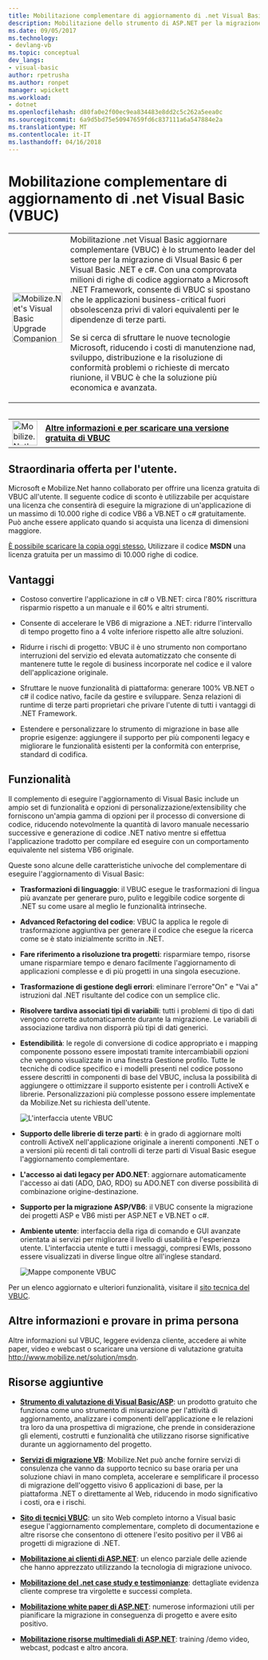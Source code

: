 ```yaml
---
title: Mobilitazione complementare di aggiornamento di .net Visual Basic (VBUC) | Documenti Microsoft
description: Mobilitazione dello strumento di ASP.NET per la migrazione da Visual Basic 6 a Visual Basic .NET e c#
ms.date: 09/05/2017
ms.technology:
- devlang-vb
ms.topic: conceptual
dev_langs:
- visual-basic
author: rpetrusha
ms.author: ronpet
manager: wpickett
ms.workload:
- dotnet
ms.openlocfilehash: d80fa0e2f00ec9ea834483e8dd2c5c262a5eea0c
ms.sourcegitcommit: 6a9d5bd75e50947659fd6c837111a6a547884e2a
ms.translationtype: MT
ms.contentlocale: it-IT
ms.lasthandoff: 04/16/2018
---
```

# <a name="mobilizenets-visual-basic-upgrade-companion-vbuc"></a>Mobilitazione complementare di aggiornamento di .net Visual Basic (VBUC)

<table>
   <tr>
      <td><img src="media/vbuc.png" alt="Mobilize.Net's Visual Basic Upgrade Companion (VBUC)" width="100" /> </td> 
      <td>Mobilitazione .net Visual Basic aggiornare complementare (VBUC) è lo strumento leader del settore per la migrazione di VIsual Basic 6 per Visual Basic .NET e c#. Con una comprovata milioni di righe di codice aggiornato a Microsoft .NET Framework, consente di VBUC si spostano che le applicazioni business-critical fuori obsolescenza privi di valori equivalenti per le dipendenze di terze parti. </p>
Se si cerca di sfruttare le nuove tecnologie Microsoft, riducendo i costi di manutenzione nad, sviluppo, distribuzione e la risoluzione di conformità problemi o richieste di mercato riunione, il VBUC è che la soluzione più economica e avanzata.</p> </td>  
   </tr>
<table>

<table>
   <tr>
      <td><a href="http://www.mobilize.net/solution/msdn"><img src="media/download.png" alt="Mobilize.Net's Visual Basic Upgrade Companion (VBUC)" width="50" /></a></td>
      <td><a href="http://www.mobilize.net/solution/msdn"><strong>Altre informazioni e per scaricare una versione gratuita di VBUC</string></a></td>
   </tr>
</table>  

## <a name="exciting-offer-for-you"></a>Straordinaria offerta per l'utente.

Microsoft e Mobilize.Net hanno collaborato per offrire una licenza gratuita di VBUC all'utente. Il seguente codice di sconto è utilizzabile per acquistare una licenza che consentirà di eseguire la migrazione di un'applicazione di un massimo di 10.000 righe di codice VB6 a VB.NET o c# gratuitamente. Può anche essere applicato quando si acquista una licenza di dimensioni maggiore.

[È possibile scaricare la copia oggi stesso.](http://www.mobilize.net/solution/msdn) Utilizzare il codice **MSDN** una licenza gratuita per un massimo di 10.000 righe di codice.

## <a name="benefits"></a>Vantaggi

- Costoso convertire l'applicazione in c# o VB.NET: circa l'80% riscrittura risparmio rispetto a un manuale e il 60% e altri strumenti.

- Consente di accelerare le VB6 di migrazione a .NET: ridurre l'intervallo di tempo progetto fino a 4 volte inferiore rispetto alle altre soluzioni.

- Ridurre i rischi di progetto: VBUC il è uno strumento non comportano interruzioni del servizio ed elevata automatizzato che consente di mantenere tutte le regole di business incorporate nel codice e il valore dell'applicazione originale.

- Sfruttare le nuove funzionalità di piattaforma: generare 100% VB.NET o c# il codice nativo, facile da gestire e sviluppare. Senza relazioni di runtime di terze parti proprietari che privare l'utente di tutti i vantaggi di .NET Framework.

- Estendere e personalizzare lo strumento di migrazione in base alle proprie esigenze: aggiungere il supporto per più componenti legacy e migliorare le funzionalità esistenti per la conformità con enterprise, standard di codifica.

## <a name="features"></a>Funzionalità

Il complemento di eseguire l'aggiornamento di Visual Basic include un ampio set di funzionalità e opzioni di personalizzazione/extensibility che forniscono un'ampia gamma di opzioni per il processo di conversione di codice, riducendo notevolmente la quantità di lavoro manuale necessario successive e generazione di codice .NET nativo mentre si effettua l'applicazione tradotto per compilare ed eseguire con un comportamento equivalente nel sistema VB6 originale.

Queste sono alcune delle caratteristiche univoche del complementare di eseguire l'aggiornamento di Visual Basic:

- **Trasformazioni di linguaggio**: il VBUC esegue le trasformazioni di lingua più avanzate per generare puro, pulito e leggibile codice sorgente di .NET su come usare al meglio le funzionalità intrinseche.

- **Advanced Refactoring del codice**: VBUC la applica le regole di trasformazione aggiuntiva per generare il codice che esegue la ricerca come se è stato inizialmente scritto in .NET.

- **Fare riferimento a risoluzione tra progetti**: risparmiare tempo, risorse umane risparmiare tempo e denaro facilmente l'aggiornamento di applicazioni complesse e di più progetti in una singola esecuzione.

- **Trasformazione di gestione degli errori**: eliminare l'errore"On" e "Vai a" istruzioni dal .NET risultante del codice con un semplice clic.

- **Risolvere tardiva associati tipi di variabili**: tutti i problemi di tipo di dati vengono corrette automaticamente durante la migrazione. Le variabili di associazione tardiva non disporrà più tipi di dati generici.
 
- **Estendibilità**: le regole di conversione di codice appropriato e i mapping componente possono essere impostati tramite intercambiabili opzioni che vengono visualizzate in una finestra Gestione profilo. Tutte le tecniche di codice specifico e i modelli presenti nel codice possono essere descritti in componenti di base del VBUC, inclusa la possibilità di aggiungere o ottimizzare il supporto esistente per i controlli ActiveX e librerie. Personalizzazioni più complesse possono essere implementate da Mobilize.Net su richiesta dell'utente.
 
  ![L'interfaccia utente VBUC](./media/vbuc-screenshot.png) 

- **Supporto delle librerie di terze parti**: è in grado di aggiornare molti controlli ActiveX nell'applicazione originale a inerenti componenti .NET o a versioni più recenti di tali controlli di terze parti di Visual Basic esegue l'aggiornamento complementare.

- **L'accesso ai dati legacy per ADO.NET**: aggiornare automaticamente l'accesso ai dati (ADO, DAO, RDO) su ADO.NET con diverse possibilità di combinazione origine-destinazione.

- **Supporto per la migrazione ASP/VB6**: il VBUC consente la migrazione dei progetti ASP e VB6 misti per ASP.NET e VB.NET o c#.

- **Ambiente utente**: interfaccia della riga di comando e GUI avanzate orientata ai servizi per migliorare il livello di usabilità e l'esperienza utente. L'interfaccia utente e tutti i messaggi, compresi EWIs, possono essere visualizzati in diverse lingue oltre all'inglese standard.
 
  ![Mappe componente VBUC](./media/vbuc-component-maps.png)

Per un elenco aggiornato e ulteriori funzionalità, visitare il [sito tecnica del VBUC](http://www.vbtonet.com/?msdn).

## <a name="learn-more-and-try-it-for-yourself"></a>Altre informazioni e provare in prima persona
Altre informazioni sul VBUC, leggere evidenza cliente, accedere ai white paper, video e webcast o scaricare una versione di valutazione gratuita http://www.mobilize.net/solution/msdn.

## <a name="additional-resources"></a>Risorse aggiuntive

- [**Strumento di valutazione di Visual Basic/ASP**](https://www.mobilize.net/modernization-assessment-tool): un prodotto gratuito che funziona come uno strumento di misurazione per l'attività di aggiornamento, analizzare i componenti dell'applicazione e le relazioni tra loro da una prospettiva di migrazione, che prende in considerazione gli elementi, costrutti e funzionalità che utilizzano risorse significative durante un aggiornamento del progetto.

- [**Servizi di migrazione VB**](https://www.mobilize.net/solution/legacy-solutions/vbmap---migrate-from-vb6-to-net): Mobilize.Net può anche fornire servizi di consulenza che vanno da supporto tecnico su base oraria per una soluzione chiavi in mano completa, accelerare e semplificare il processo di migrazione dell'oggetto visivo 6 applicazioni di base, per la piattaforma .NET o direttamente al Web, riducendo in modo significativo i costi, ora e i rischi.
 
- [**Sito di tecnici VBUC**](http://www.vbtonet.com/?msdn): un sito Web completo intorno a Visual basic esegue l'aggiornamento complementare, completo di documentazione e altre risorse che consentono di ottenere l'esito positivo per il VB6 ai progetti di migrazione di .NET.

- [**Mobilitazione ai clienti di ASP.NET**](http://www.mobilize.net/resources/customer-list): un elenco parziale delle aziende che hanno apprezzato utilizzando la tecnologia di migrazione univoco.

- [**Mobilitazione del .net case study e testimonianze**](http://www.mobilize.net/case-studies/case-studies): dettagliate evidenza cliente comprese tra virgolette e successi completa.
 
- [**Mobilitazione white paper di ASP.NET**](http://www.mobilize.net/whitepapers): numerose informazioni utili per pianificare la migrazione in conseguenza di progetto e avere esito positivo.
 
- [**Mobilitazione risorse multimediali di ASP.NET**](http://www.mobilize.net/tech-resources): training /demo video, webcast, podcast e altro ancora.

 